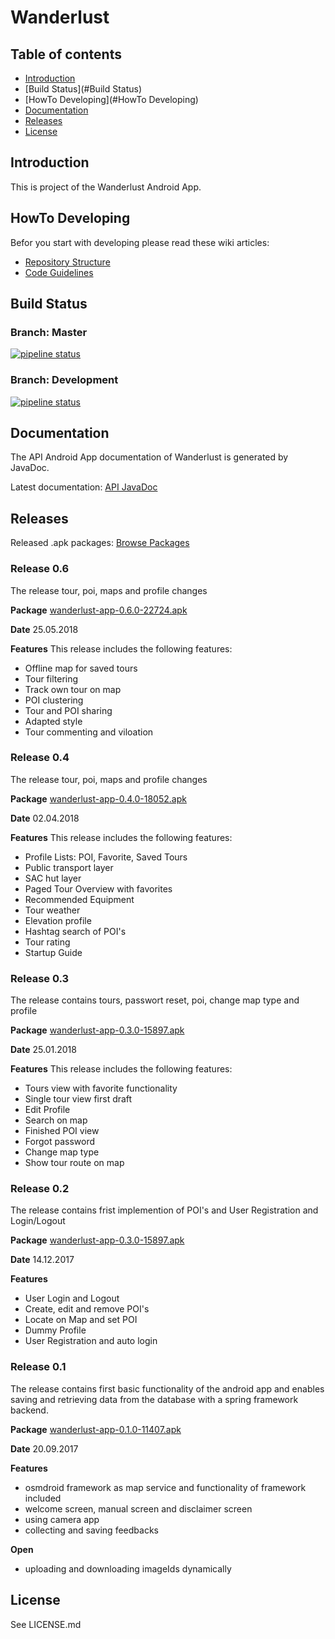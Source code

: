 ﻿# Wanderlust

## Table of contents

- [Introduction](#Introduction)
- [Build Status](#Build Status)
- [HowTo Developing](#HowTo Developing)
- [Documentation](#Documentation)
- [Releases](#Releases)
- [License](#License)


## Introduction
This is project of the Wanderlust Android App.

## HowTo Developing
Befor you start with developing please read these wiki articles:

 - [Repository Structure](https://gitlab.fhnw.ch/IP-34v_Wanderlust/Wanderlust_Frontend_Application/wikis/Repository-Structure)
 - [Code Guidelines](https://www.cs.technik.fhnw.ch/confluence16/display/VT341710/SA+Artifact?preview=/76874293/87425074/CodeGuidelines_V1.0.pdf)

## Build Status
### Branch: Master
[![pipeline status](https://gitlab.fhnw.ch/IP-34v_Wanderlust/Wanderlust_Frontend_Application/badges/master/pipeline.svg)](https://gitlab.fhnw.ch/IP-34v_Wanderlust/Wanderlust_Frontend_Application/commits/master)

### Branch: Development

[![pipeline status](https://gitlab.fhnw.ch/IP-34v_Wanderlust/Wanderlust_Frontend_Application/badges/development/pipeline.svg)](https://gitlab.fhnw.ch/IP-34v_Wanderlust/Wanderlust_Frontend_Application/commits/development)

## Documentation
The API Android App documentation of Wanderlust is generated by JavaDoc.

Latest documentation: [API JavaDoc](http://86.119.40.34/Frontend_Android_App/Documentation/)

## Releases
Released .apk packages: [Browse Packages](http://86.119.40.34/Frontend_Android_App)

### Release 0.6
The release tour, poi, maps and profile changes

**Package**
[wanderlust-app-0.6.0-22724.apk](http://86.119.40.34/Frontend_Android_App/wanderlust-app-0.6.0-22724.apk)

**Date**
25.05.2018

**Features**
This release includes the following features:
  - Offline map for saved tours
  - Tour filtering
  - Track own tour on map
  - POI clustering
  - Tour and POI sharing
  - Adapted style
  - Tour commenting and viloation

### Release 0.4
The release tour, poi, maps and profile changes

**Package**
[wanderlust-app-0.4.0-18052.apk](http://86.119.40.34/Frontend_Android_App/wanderlust-app-0.4.0-18052.apk)

**Date**
02.04.2018

**Features**
This release includes the following features:
  - Profile Lists: POI, Favorite, Saved Tours
  - Public transport layer
  - SAC hut layer
  - Paged Tour Overview with favorites
  - Recommended Equipment
  - Tour weather
  - Elevation profile
  - Hashtag search of POI's
  - Tour rating
  - Startup Guide

### Release 0.3
The release contains tours, passwort reset, poi, change map type and profile

**Package**
[wanderlust-app-0.3.0-15897.apk](http://86.119.40.34/Frontend_Android_App/wanderlust-app-0.3.0-15897.apk)

**Date**
25.01.2018

**Features**
This release includes the following features:
  - Tours view with favorite functionality
  - Single tour view first draft
  - Edit Profile
  - Search on map
  - Finished POI view
  - Forgot password
  - Change map type
  - Show tour route on map

### Release 0.2
The release contains frist implemention of POI's and User Registration and Login/Logout

**Package**
[wanderlust-app-0.3.0-15897.apk](http://86.119.40.34/Frontend_Android_App/wanderlust-app-0.3.0-15897.apk)

**Date**
14.12.2017

**Features**
  - User Login and Logout
  - Create, edit and remove POI's
  - Locate on Map and set POI
  - Dummy Profile
  - User Registration and auto login


### Release 0.1
The release contains first basic functionality of the android app and enables saving and retrieving data from the database with a spring framework backend.

**Package**
[wanderlust-app-0.1.0-11407.apk](http://86.119.40.34/Frontend_Android_App/wanderlust-app-0.1.0-11407.apk)

**Date**
20.09.2017

**Features**
- osmdroid framework as map service and functionality of framework included
- welcome screen, manual screen and disclaimer screen
- using camera app
- collecting and saving feedbacks

**Open**
- uploading and downloading imageIds dynamically

## License
See LICENSE.md